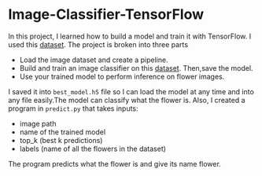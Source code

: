 # Image-Classifier-TensorFlow
In this project, I learned how to build a model and train it with TensorFlow. I used this [dataset](http://www.robots.ox.ac.uk/~vgg/data/flowers/102/index.html).
The project is broken into three parts
- Load the image dataset and create a pipeline.
- Build and train an image classifier on this [dataset](http://www.robots.ox.ac.uk/~vgg/data/flowers/102/index.html). Then,save the model.
- Use your trained model to perform inference on flower images.

I saved it into `best_model.h5` file so I can load the model at any time and into any file easily.The model can classify what the flower is.
Also, I created a program in `predict.py` that takes inputs: 
- image path
- name of the trained model
- top_k (best k predictions)
- labels (name of all the flowers in the dataset)

The program predicts what the flower is and give its name flower.
